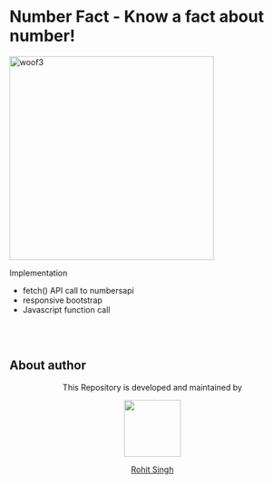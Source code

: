 # Number Fact - Know a fact about number!

<img align="centre" width="360" alt="woof3" src="https://user-images.githubusercontent.com/11274840/85982523-d9e53200-b99a-11ea-9ce0-01a60b6d4b2d.png">

Implementation
- fetch() API call to numbersapi
- responsive bootstrap
- Javascript function call

 </br></br>
## About author
<p align="center">This Repository is developed and maintained by </p>
<p align="center">
  <a href="https://stackoverflow.com/users/4700156/rohit-singh?tab=profile"><img width="100" height="100" src="https://user-images.githubusercontent.com/11274840/30627155-38952a30-9dec-11e7-9072-a00d9a86bdb8.gif">
</p></a>
<a href="https://stackoverflow.com/users/4700156/rohit-singh?tab=profile">
<p align="center">
  Rohit Singh
</p>
</a>
